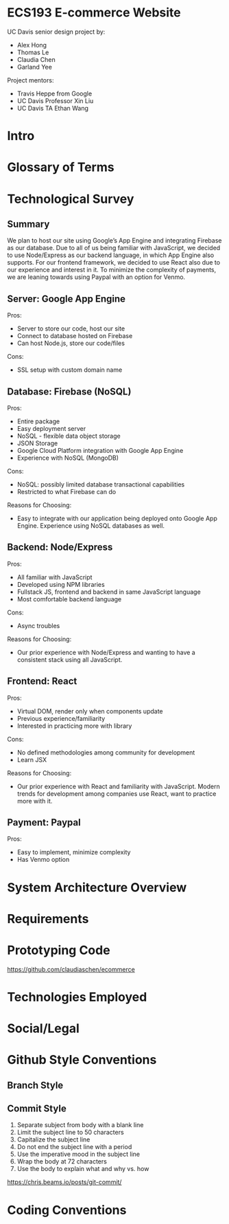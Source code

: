 # ECS193 E-commerce Website

UC Davis senior design project by:

- Alex Hong
- Thomas Le
- Claudia Chen
- Garland Yee 

Project mentors: 

- Travis Heppe from Google
- UC Davis Professor Xin Liu  
- UC Davis TA Ethan Wang

# Intro

# Glossary of Terms

# Technological Survey

## Summary
We plan to host our site using Google’s App Engine and integrating Firebase as our database. Due to all of us being familiar with JavaScript, we decided to use Node/Express as our backend language, in which App Engine also supports. For our frontend framework, we decided to use React also due to our experience and interest in it. To minimize the complexity of payments, we are leaning towards using Paypal with an option for Venmo. 

## Server: Google App Engine
	
Pros:

- Server to store our code, host our site
- Connect to database hosted on Firebase
- Can host Node.js, store our code/files

Cons:

- SSL setup with custom domain name

## Database: Firebase (NoSQL)

Pros:

- Entire package
- Easy deployment server
- NoSQL - flexible data object storage
- JSON Storage
- Google Cloud Platform integration with Google App Engine
- Experience with NoSQL (MongoDB)

Cons:

- NoSQL: possibly limited database transactional capabilities
- Restricted to what Firebase can do

Reasons for Choosing: 

- Easy to integrate with our application being deployed onto Google App Engine. Experience using NoSQL databases as well. 

## Backend: Node/Express

Pros: 

- All familiar with JavaScript
- Developed using NPM libraries 
- Fullstack JS, frontend and backend in same JavaScript language
- Most comfortable backend language

Cons:

- Async troubles

Reasons for Choosing: 

- Our prior experience with Node/Express and wanting to have a consistent stack using all JavaScript. 

## Frontend: React

Pros:

- Virtual DOM, render only when components update
- Previous experience/familiarity
- Interested in practicing more with library

Cons:

- No defined methodologies among community for development
- Learn JSX

Reasons for Choosing: 

- Our prior experience with React and familiarity with JavaScript. Modern trends for development among companies use React, want to practice more with it. 


## Payment: Paypal 

Pros: 

- Easy to implement, minimize complexity
- Has Venmo option


# System Architecture Overview

# Requirements

# Prototyping Code
https://github.com/claudiaschen/ecommerce

# Technologies Employed

# Social/Legal



# Github Style Conventions

## Branch Style

## Commit Style
1. Separate subject from body with a blank line
2. Limit the subject line to 50 characters
3. Capitalize the subject line
4. Do not end the subject line with a period
5. Use the imperative mood in the subject line
6. Wrap the body at 72 characters
7. Use the body to explain what and why vs. how

https://chris.beams.io/posts/git-commit/


# Coding Conventions




